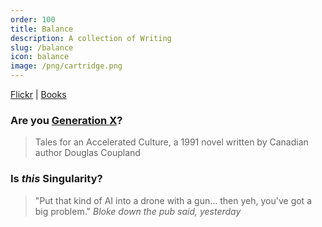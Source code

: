 ```yaml
---
order: 100
title: Balance
description: A collection of Writing
slug: /balance
icon: balance
image: /png/cartridge.png
---
```


[Flickr](/balance/flickr) | [Books](/balance/books)

### Are you [Generation X](/balance/books/generation-x)?

> Tales for an Accelerated Culture, a 1991 novel written by Canadian author Douglas Coupland

### Is _this_ Singularity?

> "Put that kind of AI into a drone with a gun... then yeh, you've got a big problem." _Bloke down the pub said, yesterday_
